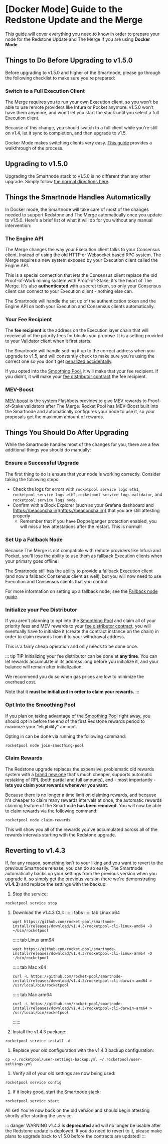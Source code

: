 # [Docker Mode] Guide to the Redstone Update and the Merge

This guide will cover everything you need to know in order to prepare your node for the Redstone Update and The Merge if you are using **Docker Mode**.

## Things to Do Before Upgrading to v1.5.0

Before upgrading to v1.5.0 and higher of the Smartnode, please go through the following checklist to make sure you're prepared:

### Switch to a Full Execution Client

The Merge requires you to run your own Execution client, so you won't be able to use remote providers like Infura or Pocket anymore.
v1.5.0 won't have them anymore, and won't let you start the stack until you select a full Execution client.

Because of this change, you should switch to a full client while you're still on v1.4, let it sync to completion, and then upgrade to v1.5.

Docker Mode makes switching clients very easy.
[This guide](../node/change-clients#changing-execution-clients) provides a walkthrough of the process.

## Upgrading to v1.5.0

Upgrading the Smartnode stack to v1.5.0 is no different than any other upgrade.
Simply follow [the normal directions here](../node/updates#updating-the-smartnode-stack).

## Things the Smartnode Handles Automatically

In Docker mode, the Smartnode will take care of most of the changes needed to support Redstone and The Merge automatically once you update to v1.5.0.
Here's a brief list of what it will do for you without any manual intervention:

### The Engine API

The Merge changes the way your Execution client talks to your Consensus client.
Instead of using the old HTTP or Websocket based RPC system, The Merge requires a new system exposed by your Execution client called the Engine API.

This is a special connection that lets the Consensus client replace the old Proof-of-Work mining system with Proof-of-Stake; it's the heart of The Merge.
It's also **authenticated** with a secret token, so only your Consensus client can connect to your Execution client - nothing else can.

The Smartnode will handle the set up of the authentication token and the Engine API on both your Execution and Consensus clients automatically.

### Your Fee Recipient

The **fee recipient** is the address on the Execution layer chain that will receive all of the priority fees for blocks you propose.
It is a setting provided to your Validator client when it first starts.

The Smartnode will handle setting it up to the correct address when you upgrade to v1.5, and will constantly check to make sure you're using the correct one so you don't get [penalized accidentally](https://github.com/rocket-pool/rocketpool-research/blob/master/Penalties/penalty-system).

If you opted into the [Smoothing Pool](./whats-new#smoothing-pool), it will make that your fee recipient.
If you didn't, it will make your [fee distributor contract](./whats-new#fee-recipients-and-your-distributor) the fee recipient.

### MEV-Boost

[MEV-boost](https://boost.flashbots.net/) is the system Flashbots provides to give MEV rewards to Proof-of-Stake validators after The Merge.
Rocket Pool has MEV-Boost built into the Smartnode and automatically configures your node to use it, so your proposals get the maximum amount of rewards.

## Things You Should Do After Upgrading

While the Smartnode handles most of the changes for you, there are a few additional things you should do manually:

### Ensure a Successful Upgrade

The first thing to do is ensure that your node is working correctly.
Consider taking the following steps:

- Check the logs for errors with `rocketpool service logs eth1`, `rocketpool service logs eth2`, `rocketpool service logs validator`, and `rocketpool service logs node`.
- Confirm with a Block Explorer (such as your Grafana dashboard and [https://beaconcha.in](https://beaconcha.in)) that you are still attesting properly
  - Remember that if you have Doppelganger protection enabled, you will miss a few attestations after the restart. This is normal!

### Set Up a Fallback Node

Because The Merge is not compatible with remote providers like Infura and Pocket, you'll lose the ability to use them as fallback Execution clients when your primary goes offline.

The Smartnode still has the ability to provide a fallback Execution client (and now a fallback Consensus client as well), but you will now need to use Execution and Consensus clients that you control.

For more information on setting up a fallback node, see the [Fallback node guide](../node/fallback).

### Initialize your Fee Distributor

If you aren't planning to opt into the [Smoothing Pool](./whats-new#smoothing-pool) and claim all of your priority fees and MEV rewards to your [fee distributor contract](./whats-new#fee-recipients-and-your-distributor), you will eventually have to initialize it (create the contract instance on the chain) in order to claim rewards from it to your withdrawal address.

This is a fairly cheap operation and only needs to be done once.

::: tip TIP
Initializing your fee distributor can be done at **any time**.
You can let rewards accumulate in its address long before you initialize it, and your balance will remain after initialization.

We recommend you do so when gas prices are low to minimize the overhead cost.

Note that it **must be initialized in order to claim your rewards.**
:::

### Opt Into the Smoothing Pool

If you plan on taking advantage of the [Smoothing Pool](./whats-new#smoothing-pool) right away, you should opt in before the end of the first Redstone rewards period to maximize your "eligibility" amount.

Opting in can be done via running the following command:

```
rocketpool node join-smoothing-pool
```

### Claim Rewards

The Redstone upgrade replaces the expensive, problematic old rewards system with a [brand new one](./whats-new#new-rewards-system) that's much cheaper, supports automatic restaking of RPL (both partial and full amounts), and - most importantly - **lets you claim your rewards whenever you want**.

Because there is no longer a time limit on claiming rewards, and because it's cheaper to claim many rewards intervals at once, the automatic rewards claiming feature of the Smartnode **has been removed**.
You will now be able to claim rewards via the following command:

```
rocketpool node claim-rewards
```

This will show you all of the rewards you've accumulated across all of the rewards intervals starting with the Redstone upgrade.

## Reverting to v1.4.3

If, for any reason, something isn't to your liking and you want to revert to the previous Smartnode release, you can do so easily.
The Smartnode automatically backs up your settings from the previous version when you upgrade it, so simply get the previous version (here we're demonstrating **v1.4.3**) and replace the settings with the backup:

1. Stop the service:

```shell
rocketpool service stop
```

1. Download the v1.4.3 CLI:
   :::::: tabs
   ::::: tab Linux x64

   ```shell
   wget https://github.com/rocket-pool/smartnode-install/releases/download/v1.4.3/rocketpool-cli-linux-amd64 -O ~/bin/rocketpool
   ```

   ::::: tab Linux arm64

   ```shell
   wget https://github.com/rocket-pool/smartnode-install/releases/download/v1.4.3/rocketpool-cli-linux-arm64 -O ~/bin/rocketpool
   ```

   ::::: tab Mac x64

   ```shell
   curl -L https://github.com/rocket-pool/smartnode-install/releases/download/v1.4.3/rocketpool-cli-darwin-amd64 > /usr/local/bin/rocketpool
   ```

   ::::: tab Mac arm64

   ```shell
   curl -L https://github.com/rocket-pool/smartnode-install/releases/download/v1.4.3/rocketpool-cli-darwin-arm64 > /usr/local/bin/rocketpool
   ```

   ::::::

1. Install the v1.4.3 package:

```shell
rocketpool service install -d
```

1. Replace your old configuration with the v1.4.3 backup configuration:

```shell
cp ~/.rocketpool/user-settings-backup.yml ~/.rocketpool/user-settings.yml
```

1. Verify all of your old settings are now being used:

```shell
rocketpool service config
```

1. If it looks good, start the Smartnode stack:

```shell
rocketpool service start
```

All set! You're now back on the old version and should begin attesting shortly after starting the service.

::: danger WARNING
v1.4.3 is **deprecated** and will no longer be usable after the Redstone update is deployed.
If you do need to revert to it, please make plans to upgrade back to v1.5.0 before the contracts are updated!
:::
